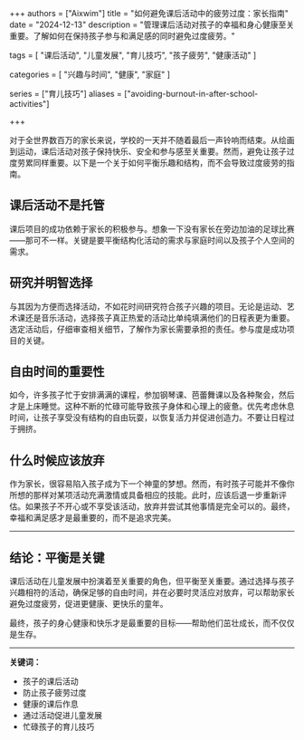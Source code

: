 +++
authors = ["Aixwim"]
title = "如何避免课后活动中的疲劳过度：家长指南"
date = "2024-12-13"
description = "管理课后活动对孩子的幸福和身心健康至关重要。了解如何在保持孩子参与和满足感的同时避免过度疲劳。"

tags = [
  "课后活动",
  "儿童发展",
  "育儿技巧",
  "孩子疲劳",
  "健康活动"
]

categories = [
  "兴趣与时间",
  "健康",
  "家庭"
]

series = ["育儿技巧"]
aliases = ["avoiding-burnout-in-after-school-activities"]

+++

对于全世界数百万的家长来说，学校的一天并不随着最后一声铃响而结束。从绘画到运动，课后活动对孩子保持快乐、安全和参与感至关重要。然而，避免让孩子过度劳累同样重要。以下是一个关于如何平衡乐趣和结构，而不会导致过度疲劳的指南。

<!--more-->

## 课后活动不是托管

课后项目的成功依赖于家长的积极参与。想象一下没有家长在旁边加油的足球比赛——那可不一样。关键是要平衡结构化活动的需求与家庭时间以及孩子个人空间的需求。

## 研究并明智选择

与其因为方便而选择活动，不如花时间研究符合孩子兴趣的项目。无论是运动、艺术课还是音乐活动，选择孩子真正热爱的活动比单纯填满他们的日程表更为重要。选定活动后，仔细审查相关细节，了解作为家长需要承担的责任。参与度是成功项目的关键。

## 自由时间的重要性

如今，许多孩子忙于安排满满的课程，参加钢琴课、芭蕾舞课以及各种聚会，然后才是上床睡觉。这种不断的忙碌可能导致孩子身体和心理上的疲惫。优先考虑休息时间，让孩子享受没有结构的自由玩耍，以恢复活力并促进创造力。不要让日程过于拥挤。

## 什么时候应该放弃

作为家长，很容易陷入孩子成为下一个神童的梦想。然而，有时孩子可能并不像你所想的那样对某项活动充满激情或具备相应的技能。此时，应该后退一步重新评估。如果孩子不开心或不享受该活动，放弃并尝试其他事情是完全可以的。最终，幸福和满足感才是最重要的，而不是追求完美。

---

## 结论：平衡是关键

课后活动在儿童发展中扮演着至关重要的角色，但平衡至关重要。通过选择与孩子兴趣相符的活动，确保足够的自由时间，并在必要时灵活应对放弃，可以帮助家长避免过度疲劳，促进更健康、更快乐的童年。

最终，孩子的身心健康和快乐才是最重要的目标——帮助他们茁壮成长，而不仅仅是生存。

---

**关键词：**
- 孩子的课后活动
- 防止孩子疲劳过度
- 健康的课后作息
- 通过活动促进儿童发展
- 忙碌孩子的育儿技巧
